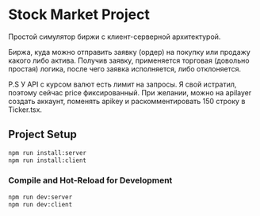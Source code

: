 # Stock Market Project

Простой симулятор биржи с клиент-серверной архитектурой.

Биржа, куда можно отправить заявку (ордер) на покупку или продажу какого либо актива. 
Получив заявку, применяется торговая (довольно простая) логика, после чего заявка исполняется, либо отклоняется.

P.S 
У API с курсом валют есть лимит на запросы. Я свой истратил, поэтому сейчас price фиксированный.
При желании, можно на apilayer создать аккаунт, поменять apikey и раскомментировать 150 строку в Ticker.tsx.


## Project Setup

```sh
npm run install:server
npm run install:client
```


### Compile and Hot-Reload for Development

```sh
npm run dev:server
npm run dev:client
```
